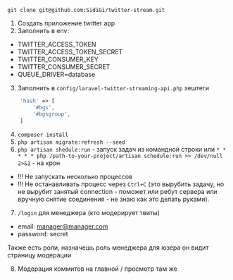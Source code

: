 `git clone git@github.com:SidiGi/twitter-stream.git`

1) Создать приложение twitter app
2) Заполнить в env:

* TWITTER_ACCESS_TOKEN
* TWITTER_ACCESS_TOKEN_SECRET
* TWITTER_CONSUMER_KEY
* TWITTER_CONSUMER_SECRET
* QUEUE_DRIVER=database

3) Заполнить в `config/laravel-twitter-streaming-api.php` хештеги
```php
    'hash' => [
        '#bgs',
        '#bgsgroup',
    ]
```

4) `composer install`
5) `php artisan migrate:refresh --seed`
6) `php artisan shedule:run` - запуск задач из командной строки или `* * * * * php /path-to-your-project/artisan schedule:run >> /dev/null 2>&1` - на крон
* !!! Не запускать несколько процессов
* !!! Не останавливать процесс через `Ctrl+C` (это вырубить задачу, но не вырубит занятый connection - поможет или ребут сервера или вручную снятие соединения - не знаю как это делать руками). 
7) `/login` для менеджера (кто модерирует твиты)

* email: manager@manager.com
* password: secret

Также есть роли, назначешь роль менеджера для юзера он видит страницу модерации

8) Модерация коммитов на главной / просмотр там же

